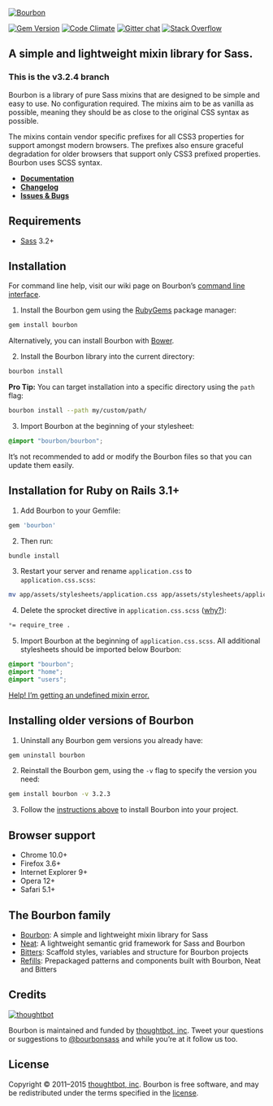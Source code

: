 [![Bourbon](http://images.thoughtbot.com/bourbon/bourbon-logo.svg)](http://bourbon.io)

[![Gem Version](http://img.shields.io/gem/v/bourbon.svg?style=flat)](https://rubygems.org/gems/bourbon)
[![Code Climate](http://img.shields.io/codeclimate/github/thoughtbot/bourbon.svg?style=flat)](https://codeclimate.com/github/thoughtbot/bourbon)
[![Gitter chat](https://img.shields.io/badge/gitter-thoughtbot/bourbon-ae3dd2.svg?style=flat)](https://gitter.im/thoughtbot/bourbon)
[![Stack Overflow](http://img.shields.io/badge/stack%20overflow-bourbon-ae3dd2.svg?style=flat)](http://stackoverflow.com/questions/tagged/bourbon)

## A simple and lightweight mixin library for Sass.

### This is the v3.2.4 branch

Bourbon is a library of pure Sass mixins that are designed to be simple and easy to use. No configuration required. The mixins aim to be as vanilla as possible, meaning they should be as close to the original CSS syntax as possible.

The mixins contain vendor specific prefixes for all CSS3 properties for support amongst modern browsers. The prefixes also ensure graceful degradation for older browsers that support only CSS3 prefixed properties. Bourbon uses SCSS syntax.

- **[Documentation](http://bourbon.io/docs)**
- **[Changelog](https://github.com/thoughtbot/bourbon/releases)**
- **[Issues & Bugs](https://github.com/thoughtbot/bourbon/issues)**

## Requirements

- [Sass](https://github.com/sass/sass) 3.2+

## Installation

For command line help, visit our wiki page on Bourbon’s [command line interface](https://github.com/thoughtbot/bourbon/wiki/Command-Line-Interface).

1. Install the Bourbon gem using the [RubyGems](https://rubygems.org) package manager:

  ```bash
  gem install bourbon
  ```

  Alternatively, you can install Bourbon with [Bower](http://bower.io).

2. Install the Bourbon library into the current directory:

  ```bash
  bourbon install
  ```

  **Pro Tip:** You can target installation into a specific directory using the `path` flag:

  ```bash
  bourbon install --path my/custom/path/
  ```

3. Import Bourbon at the beginning of your stylesheet:

  ```scss
  @import "bourbon/bourbon";
  ```

  It’s not recommended to add or modify the Bourbon files so that you can update them easily.

## Installation for Ruby on Rails 3.1+

1. Add Bourbon to your Gemfile:

  ```ruby
  gem 'bourbon'
  ```

2. Then run:

  ```bash
  bundle install
  ```

3. Restart your server and rename `application.css` to `application.css.scss`:

  ```bash
  mv app/assets/stylesheets/application.css app/assets/stylesheets/application.css.scss
  ```

4. Delete the sprocket directive in `application.css.scss` ([why?](https://github.com/thoughtbot/bourbon/wiki/Rails-Sprockets)):

  ```scss
  *= require_tree .
  ```

5. Import Bourbon at the beginning of `application.css.scss`. All additional stylesheets should be imported below Bourbon:

  ```scss
  @import "bourbon";
  @import "home";
  @import "users";
  ```

  [Help! I’m getting an undefined mixin error.](https://github.com/thoughtbot/bourbon/wiki/Rails-Help-%5C-Undefined-mixin)

## Installing older versions of Bourbon

1. Uninstall any Bourbon gem versions you already have:

  ```bash
  gem uninstall bourbon
  ```

2. Reinstall the Bourbon gem, using the `-v` flag to specify the version you need:

  ```bash
  gem install bourbon -v 3.2.3
  ```

3. Follow the [instructions above](#installation) to install Bourbon into your project.

## Browser support

- Chrome 10.0+
- Firefox 3.6+
- Internet Explorer 9+
- Opera 12+
- Safari 5.1+

## The Bourbon family

- [Bourbon](https://github.com/thoughtbot/bourbon): A simple and lightweight mixin library for Sass
- [Neat](https://github.com/thoughtbot/neat): A lightweight semantic grid framework for Sass and Bourbon
- [Bitters](https://github.com/thoughtbot/bitters): Scaffold styles, variables and structure for Bourbon projects
- [Refills](https://github.com/thoughtbot/refills): Prepackaged patterns and components built with Bourbon, Neat and Bitters

## Credits

[![thoughtbot](http://images.thoughtbot.com/bourbon/thoughtbot-logo.svg)](http://thoughtbot.com)

Bourbon is maintained and funded by [thoughtbot, inc](http://thoughtbot.com). Tweet your questions or suggestions to [@bourbonsass](https://twitter.com/bourbonsass) and while you’re at it follow us too.

## License

Copyright © 2011–2015 [thoughtbot, inc](http://thoughtbot.com). Bourbon is free software, and may be redistributed under the terms specified in the [license](LICENSE.md).
